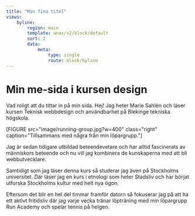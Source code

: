```yaml
---
title: "Min fina titel"
views:
    byline:
        region: main
        template: anax/v2/block/default
        sort: 2
        data:
            meta:
                type: single
                route: block/byline
---
```

Min me-sida i kursen design
=========================

Vad roligt att du tittar in på min sida. Hej! Jag heter Marie Sahlén och läser kursen Teknisk webbdesign och användbarhet på Blekinge tekniska högskola.

[FIGURE src="image/running-group.jpg?w=400" class="right" caption="Tillsammans med några från min löpargrupp."]

Jag är sedan tidigare utbildad beteendevetare och har alltid fascinerats av människors beteende och nu vill jag kombinera de kunskaperna med att bli webbutvecklare.

Samtidigt som jag läser denna kurs så studerar jag även på Stockholms universitet. Där läser jag en kurs i etnologi som heter Stadsliv och har börjat utforska Stockholms kultur med helt nya ögon.

Eftersom det blir en hel del timmar framför datorn så fokuserar jag på att ha ett aktivt fritidsliv där jag varje vecka tränar löpträning med min löpargrupp Run Academy och spelar tennis på helgen.
